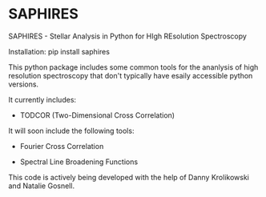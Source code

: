 # SAPHIRES
SAPHIRES - Stellar Analysis in Python for HIgh REsolution Spectroscopy

Installation:
pip install saphires

This python package includes some common tools for the ananlysis of high resolution spectroscopy 
that don't typically have esaily accessible python versions.

It currently includes:

- TODCOR (Two-Dimensional Cross Correlation)


It will soon include the following tools:

- Fourier Cross Correlation

- Spectral Line Broadening Functions

This code is actively being developed with the help of Danny Krolikowski and Natalie Gosnell. 
